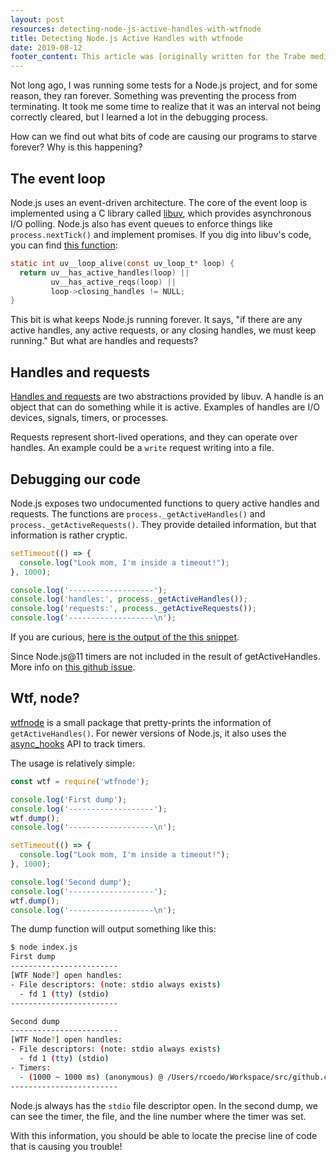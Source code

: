 ```yaml
---
layout: post
resources: detecting-node-js-active-handles-with-wtfnode
title: Detecting Node.js Active Handles with wtfnode
date: 2019-08-12
footer_content: This article was [originally written for the Trabe medium publication](https://medium.com/trabe), a collection of excellent articles written by [the awesome people from trabe.io](https://trabe.io/).
---
```


Not long ago, I was running some tests for a Node.js project, and for some reason, they ran forever. Something was preventing the process from terminating. It took me some time to realize that it was an interval not being correctly cleared, but I learned a lot in the debugging process.

How can we find out what bits of code are causing our programs to starve forever? Why is this happening?

## The event loop

Node.js uses an event-driven architecture. The core of the event loop is implemented using a C library called [libuv](http://docs.libuv.org/en/v1.x/), which provides asynchronous I/O polling. Node.js also has event queues to enforce things like `process.nextTick()` and implement promises.
If you dig into libuv's code, you can find [this function](https://github.com/libuv/libuv/blob/2480b6158a3a21da564bdb565c4db827df176a4e/src/unix/core.c#L340):

```c
static int uv__loop_alive(const uv_loop_t* loop) {
  return uv__has_active_handles(loop) ||
         uv__has_active_reqs(loop) ||
         loop->closing_handles != NULL;
}
```

This bit is what keeps Node.js running forever. It says, "if there are any active handles, any active requests, or any closing handles, we must keep running." But what are handles and requests?

## Handles and requests

[Handles and requests](http://docs.libuv.org/en/v1.x/design.html#handles-and-requests) are two abstractions provided by libuv. A handle is an object that can do something while it is active. Examples of handles are I/O devices, signals, timers, or processes.

Requests represent short-lived operations, and they can operate over handles. An example could be a `write` request writing into a file.

## Debugging our code

Node.js exposes two undocumented functions to query active handles and requests. The functions are `process._getActiveHandles()` and `process._getActiveRequests()`. They provide detailed information, but that information is rather cryptic.

```js
setTimeout(() => {
  console.log("Look mom, I'm inside a timeout!");
}, 1000);

console.log('-------------------');
console.log('handles:', process._getActiveHandles());
console.log('requests:', process._getActiveRequests());
console.log('-------------------\n');
```

If you are curious, [here is the output of the this snippet](https://gist.github.com/rcoedo/bef1a5e8d4fd430470acdb59aea1b427).

<div class="dialog">Since Node.js@11 timers are not included in the result of getActiveHandles. More info on <a href="https://github.com/nodejs/node/issues/25806">this github issue</a>.</div>

## Wtf, node?

[wtfnode](https://www.npmjs.com/package/wtfnode) is a small package that pretty-prints the information of `getActiveHandles()`. For newer versions of Node.js, it also uses the [async_hooks](https://nodejs.org/api/async_hooks.html) API to track timers.

The usage is relatively simple:

```js
const wtf = require('wtfnode');

console.log('First dump');
console.log('-------------------');
wtf.dump();
console.log('-------------------\n');

setTimeout(() => {
  console.log("Look mom, I'm inside a timeout!");
}, 1000);

console.log('Second dump');
console.log('-------------------');
wtf.dump();
console.log('-------------------\n');
```

The dump function will output something like this:

```sh
$ node index.js
First dump
------------------------
[WTF Node?] open handles:
- File descriptors: (note: stdio always exists)
  - fd 1 (tty) (stdio)
------------------------

Second dump
------------------------
[WTF Node?] open handles:
- File descriptors: (note: stdio always exists)
  - fd 1 (tty) (stdio)
- Timers:
  - (1000 ~ 1000 ms) (anonymous) @ /Users/rcoedo/Workspace/src/github.com/rcoedo/wtfnode/index.js:8
------------------------
```

Node.js always has the `stdio` file descriptor open. In the second dump, we can see the timer, the file, and the line number where the timer was set.

With this information, you should be able to locate the precise line of code that is causing you trouble!
